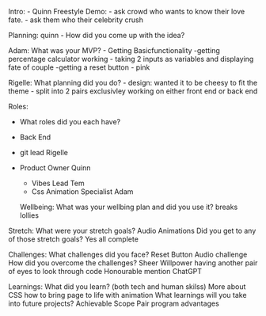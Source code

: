 
   
   
   Intro:
        - Quinn Freestyle
    Demo:
        - ask crowd who wants to know their love fate.
        - ask them who their celebrity crush
        
   Planning: quinn
        - How did you come up with the idea?
          
   Adam: What was your MVP?
        - Getting Basicfunctionality
        -getting percentage calculator working
        - taking 2 inputs as variables and displaying fate of couple
        -getting a reset button
        - pink
          
   Rigelle: What planning did you do?
          - design: wanted it to be cheesy to fit the theme
          - split into 2 pairs exclusivley working on either front end or back end
          
   Roles:
  - What roles did you each have?  
   - Back End
   - git lead Rigelle
- Product Owner Quinn
   - Vibes Lead Tem
   - Css Animation Specialist Adam
        
     
  Wellbeing:
        What was your wellbing plan and did you use it?
        breaks
        lollies
 
 Stretch:
       What were your stretch goals?
          Audio
          Animations
        Did you get to any of those stretch goals?
          Yes all complete
   
Challenges:
        What challenges did you face?
          Reset Button
          Audio challenge
        How did you overcome the challenges?
          Sheer Willpower
          having another pair of eyes to look through code
          Honourable mention ChatGPT
   
Learnings:
        What did you learn? (both tech and human skilss)
          More about CSS
            how to bring page to life with animation
        What learnings will you take into future projects?
          Achievable Scope
          Pair program advantages
          
